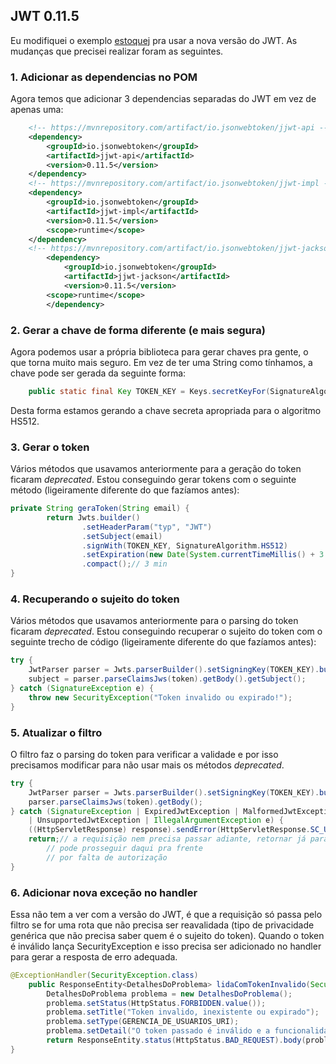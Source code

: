 ## JWT 0.11.5

Eu modifiquei o exemplo [estoquej](https://github.com/raquelvl/psoft/tree/master/estoquej) pra usar a nova versão do JWT. As mudanças que precisei realizar foram as seguintes.

### 1. Adicionar as dependencias no POM

Agora temos que adicionar 3 dependencias separadas do JWT em vez de apenas uma:

```xml
	<!-- https://mvnrepository.com/artifact/io.jsonwebtoken/jjwt-api -->
	<dependency>
		<groupId>io.jsonwebtoken</groupId>
		<artifactId>jjwt-api</artifactId>
		<version>0.11.5</version>
	</dependency>
	<!-- https://mvnrepository.com/artifact/io.jsonwebtoken/jjwt-impl -->
	<dependency>
		<groupId>io.jsonwebtoken</groupId>
		<artifactId>jjwt-impl</artifactId>
		<version>0.11.5</version>
		<scope>runtime</scope>
	</dependency>
	<!-- https://mvnrepository.com/artifact/io.jsonwebtoken/jjwt-jackson -->
    	<dependency>
      		<groupId>io.jsonwebtoken</groupId>
      		<artifactId>jjwt-jackson</artifactId>
      		<version>0.11.5</version>			
		<scope>runtime</scope>
    	</dependency>
```

### 2. Gerar a chave de forma diferente (e mais segura)

Agora podemos usar a própria biblioteca para gerar chaves pra gente, o que torna muito mais seguro. Em vez de ter uma String como tínhamos, a chave pode ser gerada da seguinte forma:

```java
	public static final Key TOKEN_KEY = Keys.secretKeyFor(SignatureAlgorithm.HS512);
```

Desta forma estamos gerando a chave secreta apropriada para o algoritmo HS512.

### 3. Gerar o token

Vários métodos que usavamos anteriormente para a geração do token ficaram _deprecated_. Estou conseguindo gerar tokens com o seguinte método (ligeiramente diferente do que fazíamos antes):

```java
private String geraToken(String email) {
		return Jwts.builder()
				.setHeaderParam("typ", "JWT")
				.setSubject(email)
				.signWith(TOKEN_KEY, SignatureAlgorithm.HS512)
				.setExpiration(new Date(System.currentTimeMillis() + 3 * 60 * 1000))
				.compact();// 3 min
}
```

### 4. Recuperando o sujeito do token

Vários métodos que usavamos anteriormente para o parsing do token ficaram _deprecated_. Estou conseguindo recuperar o sujeito do token com o seguinte trecho de código (ligeiramente diferente do que fazíamos antes):

```java
try {
	JwtParser parser = Jwts.parserBuilder().setSigningKey(TOKEN_KEY).build();
	subject = parser.parseClaimsJws(token).getBody().getSubject();
} catch (SignatureException e) {
	throw new SecurityException("Token invalido ou expirado!");
}
```

### 5. Atualizar o filtro 

O filtro faz o parsing do token para verificar a validade e por isso precisamos modificar para não usar mais os métodos _deprecated_.

```java
try {
	JwtParser parser = Jwts.parserBuilder().setSigningKey(TOKEN_KEY).build();
	parser.parseClaimsJws(token).getBody();
} catch (SignatureException | ExpiredJwtException | MalformedJwtException | PrematureJwtException
	| UnsupportedJwtException | IllegalArgumentException e) {
	((HttpServletResponse) response).sendError(HttpServletResponse.SC_UNAUTHORIZED, e.getMessage());
	return;// a requisição nem precisa passar adiante, retornar já para o cliente pois não
		// pode prosseguir daqui pra frente
		// por falta de autorização
}
```

### 6. Adicionar nova exceção no handler

Essa não tem a ver com a versão do JWT, é que a requisição só passa pelo filtro se for uma rota que não precisa ser reavalidada (tipo de privacidade genérica que não precisa saber quem é o sujeito do token). Quando o token é inválido lança SecurityException e isso precisa ser adicionado no handler para gerar a resposta de erro adequada.

```java
@ExceptionHandler(SecurityException.class)
	public ResponseEntity<DetalhesDoProblema> lidaComTokenInvalido(SecurityException se) {
		DetalhesDoProblema problema = new DetalhesDoProblema();
		problema.setStatus(HttpStatus.FORBIDDEN.value());
		problema.setTitle("Token invalido, inexistente ou expirado");
		problema.setType(GERENCIA_DE_USUARIOS_URI);
		problema.setDetail("O token passado é inválido e a funcionalidade precisa de autenticacao/autorização.");
		return ResponseEntity.status(HttpStatus.BAD_REQUEST).body(problema);
}
```

